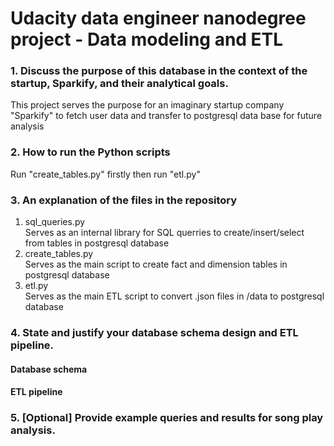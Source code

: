 # Udacity data engineer nanodegree project - Data modeling and ETL

### 1. Discuss the purpose of this database in the context of the startup, Sparkify, and their analytical goals.
This project serves the purpose for an imaginary startup company "Sparkify" to fetch user data and transfer to postgresql data base for future analysis

### 2. How to run the Python scripts
Run "create_tables.py" firstly then run "etl.py"  
### 3. An explanation of the files in the repository  
1. sql_queries.py  
Serves as an internal library for SQL querries to create/insert/select from tables in postgresql database
2. create_tables.py  
Serves as the main script to create fact and dimension tables in postgresql database 
3. etl.py  
Serves as the main ETL script to convert .json files in /data to postgresql database
### 4. State and justify your database schema design and ETL pipeline.
#### Database schema
#### ETL pipeline
### 5. [Optional] Provide example queries and results for song play analysis.
